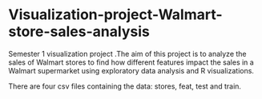 # Visualization-project-Walmart-store-sales-analysis
Semester 1 visualization project .The aim of this project is to analyze the sales of Walmart stores to find how  different features impact the sales in a Walmart supermarket using exploratory data  analysis and R visualizations.

There are four csv files containing the data: stores, feat, test and train.

